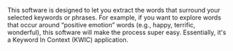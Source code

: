 This software is designed to let you extract the words that surround your selected keywords or phrases. For example, if you want to explore words that occur around “positive emotion” words (e.g., happy, terrific, wonderful), this software will make the process super easy. Essentially, it's a Keyword In Context (KWIC) application.
